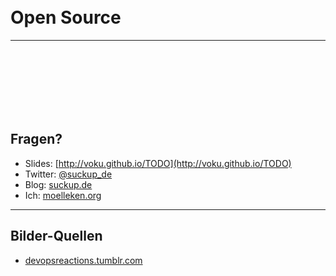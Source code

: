 <!-- .slide: data-background="images/reactions/tumblr_mnj888Jab71s6z99jo1_500.gif" data-state="inverted faded" -->
<br /><br />
<br /><br />
# Open Source

---
<!-- .slide: data-background="images/backgrounds/matrix.jpg" data-state="inverted faded" -->

<br><br><br><br><br><br>
## Fragen?

* Slides: [http://voku.github.io/TODO](http://voku.github.io/TODO)
* Twitter: [@suckup_de](https://twitter.com/suckup_de)
* Blog: [suckup.de](http://suckup.de/)
* Ich: [moelleken.org](http://moelleken.org/)

---

## Bilder-Quellen

* [devopsreactions.tumblr.com](http://devopsreactions.tumblr.com/)
